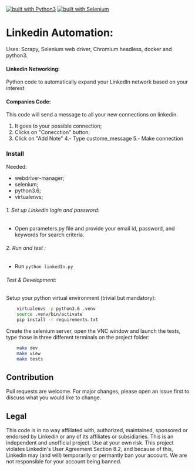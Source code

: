[![built with Python3](https://img.shields.io/badge/built%20with-Python3-red.svg)](https://www.python.org/)
[![built with Selenium](https://img.shields.io/badge/built%20with-Selenium-yellow.svg)](https://github.com/SeleniumHQ/selenium)

# Linkedin Automation:

Uses: Scrapy, Selenium web driver, Chromium headless, docker and python3.

#### Linkedin Networking:
Python code to automatically expand your LinkedIn network based on your interest

#### Companies Code:
This code will send a message to all your new connections  on linkedin.
1. It goes to your possible connection;
2. Clicks on "Conecction" button;
3. Click on "Add Note"
4.- Type custome_message
5.- Make connection


### Install
Needed:
- webdriver-manager;
- selenium;
- python3.6;
- virtualenvs;


###### 1. Set up Linkedin login and password:
 - Open parameters.py file and provide your email id, password, and keywords for search criteria.


###### 2. Run and test :
 - Run `python linkedIn.py`


###### Test & Development:
Setup your python virtual environment (trivial but mandatory):

```bash
    virtualenvs -p python3.6 .venv
    source .venv/bin/activate
    pip install -r requirements.txt
```

Create the selenium server, open the VNC window and launch the tests, type those in three different terminals on the project folder:
```bash
    make dev
    make view
    make tests
```

## Contribution
Pull requests are welcome. For major changes, please open an issue first to discuss what you would like to change.


## Legal

This code is in no way affiliated with, authorized, maintained, sponsored or endorsed by Linkedin or any of its affiliates or subsidiaries. This is an independent and unofficial project. Use at your own risk.
This project violates Linkedin's User Agreement Section 8.2, and because of this, Linkedin may (and will) temporarily or permantly ban your account. We are not responsible for your account being banned.

